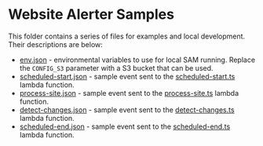 # Website Alerter Samples
This folder contains a series of files for examples and local development. Their descriptions are below:

- [env.json](env.json) - environmental variables to use for local SAM running. Replace the `CONFIG_S3` parameter with a S3 bucket that can be used.
- [scheduled-start.json](scheduled-start.json) - sample event sent to the [scheduled-start.ts](../src/functions/process/scheduled-start.ts) lambda function.
- [process-site.json](process-site.json) - sample event sent to the [process-site.ts](../src/functions/process/process-site.ts) lambda function.
- [detect-changes.json](detect-changes.json) - sample event sent to the [detect-changes.ts](../src/functions/process/detect-changes.ts) lambda function.
- [scheduled-end.json](scheduled-end.json) - sample event sent to the [scheduled-end.ts](../src/functions/process/scheduled-end.ts) lambda function.
